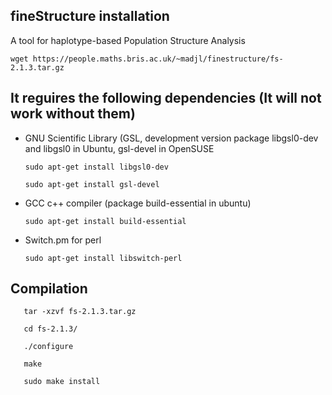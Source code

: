fineStructure installation
---

A tool for haplotype-based Population Structure Analysis

`wget https://people.maths.bris.ac.uk/~madjl/finestructure/fs-2.1.3.tar.gz`

It reguires the following **dependencies** (It will not work without them)
---
- GNU Scientific Library (GSL, development version package libgsl0-dev and libgsl0 in Ubuntu, gsl-devel in OpenSUSE

   `sudo apt-get install libgsl0-dev`

   `sudo apt-get install gsl-devel`

- GCC c++ compiler (package build-essential in ubuntu)

   `sudo apt-get install build-essential`

- Switch.pm for perl

   `sudo apt-get install libswitch-perl`

Compilation
---
```	
   tar -xzvf fs-2.1.3.tar.gz

   cd fs-2.1.3/

   ./configure

   make

   sudo make install
```
